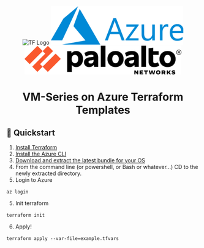 <div align="center">
    <img src="https://www.terraform.io/assets/images/og-image-8b3e4f7d.png" alt="TF Logo" height="100px">
    <img src="https://raw.githubusercontent.com/adambaumeister/azure-vmseries-terraform/master/images/azure.png" alt="Azure Logo" height="100px">
</div>

<div align="center">
    <img src="https://raw.githubusercontent.com/adambaumeister/azure-vmseries-terraform/master/images/pan.png" alt="Pan Logo" height="75px">
</div>

# <div align="center">VM-Series on Azure Terraform Templates</div>

## :rabbit2: Quickstart  
1. [Install Terraform](https://www.terraform.io/downloads.html)
2. [Install the Azure CLI](https://docs.microsoft.com/en-us/cli/azure/install-azure-cli?view=azure-cli-latest)
3. [Download and extract the latest bundle for your OS](https://github.com/adambaumeister/azure-vmseries-terraform/releases/latest)
4. From the command line (or powershell, or Bash or whatever...) CD to the newly extracted directory.
5. Login to Azure
```
az login
```
5. Init terraform
```
terraform init
```
6. Apply!
```
terraform apply --var-file=example.tfvars 
```

